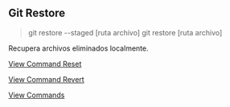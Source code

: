 ## Git Restore

> git restore --staged [ruta archivo]
> git restore [ruta archivo]

Recupera archivos eliminados localmente.

[View Command Reset](Reset.md)

[View Command Revert](Revert.md)

[View Commands](../Commands.md)